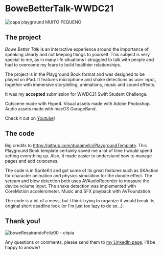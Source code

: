 # BoweBetterTalk-WWDC21

![capa playground MUITO PEQUENO](https://user-images.githubusercontent.com/62903584/120934690-c297e400-c6d5-11eb-8c75-b18bf78f06df.png)


## The project

*Bowe Better Talk* is an interactive experience around the importance of speaking clearly and not keeping things to yourself. This subject is very special to me, as in many life situations I struggled to talk with people and had to overcome my fears to build healthier relationships. 

The project is in the Playground Book format and was designed to be played on iPad. It features microphone and shake detections as user input, together with immersive storytelling, animations, music and sound effects. 

It was my **accepted** submission for WWDC21 Swift Student Challenge.

Cutscene made with Hype4.
Visual assets made with Adobe Photoshop.
Audio assets made with macOS GarageBand.

Check it out on [Youtube](https://youtu.be/7Y4D_xJ7EwU)!

## The code

Big credits to https://github.com/dudamello/PlaygroundTemplate. This Playground Book template certainly saved me a lot of time I would spend setting everything up. Also, it made easier to understand how to manage pages and add cutscenes. 

The code is in SpriteKit and got some of its great features such as SKAction for character animation and physics simulation for the doodle effect. 
The scream and blow detection both uses AVAudioRecorder to measure the device volume input. 
The shake detection was implemented with CoreMotion accelerometer. 
Music and SFX playback with AVFoundation.

The code is a bit of a mess, but I think trying to organize it would break its original short deadline look (or I'm just too lazy to do so...).

## Thank you!

![boweRespirandoFeliz00 - cópia](https://user-images.githubusercontent.com/62903584/120934829-4ce04800-c6d6-11eb-8954-70c1be2fd96f.png)

Any questions or comments, please send them to [my LinkedIn page](https://www.linkedin.com/in/theo-caldas-2b16bb204). I'll be happy to answer!






